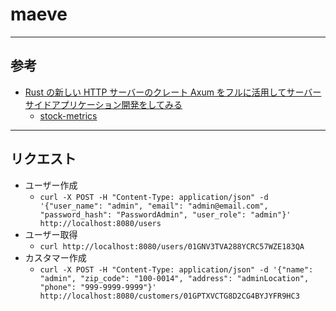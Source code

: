 # maeve

---

## 参考

- [Rust の新しい HTTP サーバーのクレート Axum をフルに活用してサーバーサイドアプリケーション開発をしてみる](https://blog-dry.com/entry/2021/12/26/002649)
  - [stock-metrics](https://github.com/yuk1ty/stock-metrics)

---

## リクエスト

- ユーザー作成
  - `curl -X POST -H "Content-Type: application/json" -d '{"user_name": "admin", "email": "admin@email.com", "password_hash": "PasswordAdmin", "user_role": "admin"}' http://localhost:8080/users`
- ユーザー取得
  - `curl http://localhost:8080/users/01GNV3TVA288YCRC57WZE183QA`
- カスタマー作成
  - `curl -X POST -H "Content-Type: application/json" -d '{"name": "admin", "zip_code": "100-0014", "address": "adminLocation", "phone": "999-9999-9999"}' http://localhost:8080/customers/01GPTXVCTG8D2CG4BYJYFR9HC3`
